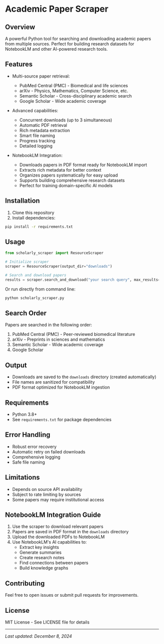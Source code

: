 # Academic Paper Scraper

## Overview
A powerful Python tool for searching and downloading academic papers from multiple sources. Perfect for building research datasets for NotebookLM and other AI-powered research tools.

## Features
- Multi-source paper retrieval:
  - PubMed Central (PMC) - Biomedical and life sciences
  - arXiv - Physics, Mathematics, Computer Science, etc.
  - Semantic Scholar - Cross-disciplinary academic search
  - Google Scholar - Wide academic coverage

- Advanced capabilities:
  - Concurrent downloads (up to 3 simultaneous)
  - Automatic PDF retrieval
  - Rich metadata extraction
  - Smart file naming
  - Progress tracking
  - Detailed logging

- NotebookLM Integration:
  - Downloads papers in PDF format ready for NotebookLM import
  - Extracts rich metadata for better context
  - Organizes papers systematically for easy upload
  - Supports building comprehensive research datasets
  - Perfect for training domain-specific AI models

## Installation

1. Clone this repository
2. Install dependencies:
```bash
pip install -r requirements.txt
```

## Usage

```python
from scholarly_scraper import ResourceScraper

# Initialize scraper
scraper = ResourceScraper(output_dir="downloads")

# Search and download papers
results = scraper.search_and_download("your search query", max_results=5)
```

Or run directly from command line:
```bash
python scholarly_scraper.py
```

## Search Order

Papers are searched in the following order:
1. PubMed Central (PMC) - Peer-reviewed biomedical literature
2. arXiv - Preprints in sciences and mathematics
3. Semantic Scholar - Wide academic coverage
4. Google Scholar

## Output

- Downloads are saved to the `downloads` directory (created automatically)
- File names are sanitized for compatibility
- PDF format optimized for NotebookLM ingestion

## Requirements

- Python 3.8+
- See `requirements.txt` for package dependencies

## Error Handling

- Robust error recovery
- Automatic retry on failed downloads
- Comprehensive logging
- Safe file naming

## Limitations

- Depends on source API availability
- Subject to rate limiting by sources
- Some papers may require institutional access

## NotebookLM Integration Guide

1. Use the scraper to download relevant papers
2. Papers are saved in PDF format in the `downloads` directory
3. Upload the downloaded PDFs to NotebookLM
4. Use NotebookLM's AI capabilities to:
   - Extract key insights
   - Generate summaries
   - Create research notes
   - Find connections between papers
   - Build knowledge graphs

## Contributing

Feel free to open issues or submit pull requests for improvements.

## License

MIT License - See LICENSE file for details

---
*Last updated: December 8, 2024*